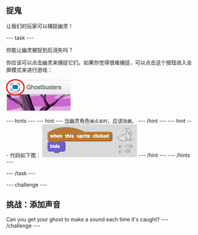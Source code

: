 ## 捉鬼

让我们的玩家可以捕捉幽灵！

\--- task \---

你能让幽灵被捉到后消失吗？

你应该可以点击幽灵来捕捉它们。如果你觉得很难捕捉，可以点击这个按钮进入全屏模式来进行游戏：

![screenshot](images/ghost-fullscreen.png)

\--- hints \--- \--- hint \--- 当幽灵角色`被点击时`，应该`隐藏`。 \--- /hint \--- \--- hint \--- 代码如下图： ![screenshot](images/ghost-catch-code.png) \--- /hint \--- \--- /hints \---

\--- /task \---

\--- challenge \---

## 挑战：添加声音

Can you get your ghost to make a sound each time it's caught? \--- /challenge \---